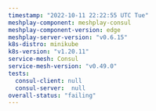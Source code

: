 ```yaml
---
timestamp: "2022-10-11 22:22:55 UTC Tue"
meshplay-component: meshplay-consul
meshplay-component-version: edge
meshplay-server-version: "v0.6.15"
k8s-distro: minikube
k8s-version: "v1.20.11"
service-mesh: Consul
service-mesh-version: "v0.49.0"
tests:
  consul-client: null
  consul-server:  null
overall-status: "failing"
---
```

